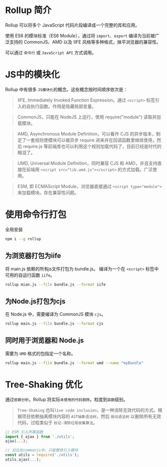 # Rollup 简介

Rollup 可以将多个 JavaScript 代码片段编译成一个完整的库和应用。

使用 ES6 的模块标准（ES6 Module），通过将 `import`、`export` 编译为当前被广泛支持的 CommonJS、AMD 以及 IIFE 风格等多种格式，抹平浏览器的兼容性。

可以通过 `命令行` 或 `JavaScript API` 方式调用。

# JS中的模块化

Rollup 中有很多 `JS模块化`的概念。这些概念按时间顺序依次是：

> IIFE, Immediately Invoked Function Expression。通过 `<script>` 标签引入的自执行函数。作用是隐藏局部变量。

> CommonJS，只能在 NodeJS 上运行，使用 require("module") 读取并加载模块。

> AMD, Asynchronous Module Definition，可以看作 CJS 的异步版本，制定了一套规则使模块可以被异步 require 进来并在回调函数里继续使用，然后 require.js 等前端库也可以利用这个规则加载代码了，目前已经是时代的眼泪了。

> UMD, Universal Module Definition，同时兼容 CJS 和 AMD，并且支持直接在前端用 `<script src="lib.umd.js"></script>` 的方式加载。广泛使用。

> ESM, 即 ECMAScript Module，浏览器直接通过 `<script type="module">` 来加载模块。存在兼容性问题。

# 使用命令行打包

全局安装

```bash
npm i --g rollup
```

## 为浏览器打包为iife

将 main.js 依赖的所有js文件打包为 bundle.js。
编译为一个在 `<script>` 标签中可用的自运行函数 `iife`。

```bash
rollup mian.js --file bundle.js --format iife
```

## 为Node.js打包为cjs

在 Node.js 中，需要编译为 CommonJS 模块 `cjs`。

```bash
rollup main.js --file bundle.js --format cjs
```

## 同时用于浏览器和 Node.js

需要为 `UMD` 格式的包指定一个名称。

```bash
rollup main.js --file bundle.js --format umd --name "myBundle"
```

# Tree-Shaking 优化

通过`依赖分析`，Rollup 将实际`未使用的代码剔除`。粒度到`函数`级别。

> `Tree-Shaking` 也叫`live code inclusion`，是一种消除无效代码的方式。根据项目依赖抽离模块内容的 `AST抽象语法树`，然后 `摇动语法树` 以删除所有无效代码，过程类似于 `标记-清除垃圾收集算法`。

```js
// ESM 引入所需函数
import { ajax } from './utils';
ajax(...);

// 对比在commonjs中，只能整体引入模块
const utils = require('./utils');
utils.ajax(...);
```
